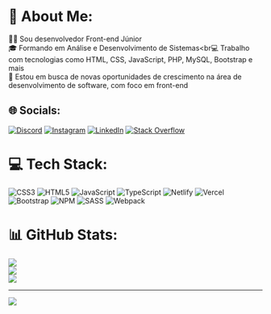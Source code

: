 # 💫 About Me:
👨‍💻 Sou desenvolvedor Front-end Júnior<br>🎓 Formando em Análise e Desenvolvimento de Sistemas<br💻 Trabalho com tecnologias como HTML, CSS, JavaScript, PHP, MySQL, Bootstrap e mais<br>🤝 Estou em busca de novas oportunidades de crescimento na área de desenvolvimento de software, com foco em front-end<br>


## 🌐 Socials:
[![Discord](https://img.shields.io/badge/Discord-%237289DA.svg?logo=discord&logoColor=white)](https://discord.gg/junior__dev) [![Instagram](https://img.shields.io/badge/Instagram-%23E4405F.svg?logo=Instagram&logoColor=white)](https://instagram.com/dev__junior) [![LinkedIn](https://img.shields.io/badge/LinkedIn-%230077B5.svg?logo=linkedin&logoColor=white)](https://linkedin.com/in/gerson-junior-498337253) [![Stack Overflow](https://img.shields.io/badge/-Stackoverflow-FE7A16?logo=stack-overflow&logoColor=white)](https://stackoverflow.com/users/user:20790487) 

# 💻 Tech Stack:
![CSS3](https://img.shields.io/badge/css3-%231572B6.svg?style=for-the-badge&logo=css3&logoColor=white) ![HTML5](https://img.shields.io/badge/html5-%23E34F26.svg?style=for-the-badge&logo=html5&logoColor=white) ![JavaScript](https://img.shields.io/badge/javascript-%23323330.svg?style=for-the-badge&logo=javascript&logoColor=%23F7DF1E) ![TypeScript](https://img.shields.io/badge/typescript-%23007ACC.svg?style=for-the-badge&logo=typescript&logoColor=white) ![Netlify](https://img.shields.io/badge/netlify-%23000000.svg?style=for-the-badge&logo=netlify&logoColor=#00C7B7) ![Vercel](https://img.shields.io/badge/vercel-%23000000.svg?style=for-the-badge&logo=vercel&logoColor=white) ![Bootstrap](https://img.shields.io/badge/bootstrap-%238511FA.svg?style=for-the-badge&logo=bootstrap&logoColor=white) ![NPM](https://img.shields.io/badge/NPM-%23CB3837.svg?style=for-the-badge&logo=npm&logoColor=white) ![SASS](https://img.shields.io/badge/SASS-hotpink.svg?style=for-the-badge&logo=SASS&logoColor=white) ![Webpack](https://img.shields.io/badge/webpack-%238DD6F9.svg?style=for-the-badge&logo=webpack&logoColor=black)
# 📊 GitHub Stats:
![](https://github-readme-stats.vercel.app/api?username=GersonJunior7&theme=tokyonight&hide_border=false&include_all_commits=false&count_private=false)<br/>
![](https://github-readme-streak-stats.herokuapp.com/?user=GersonJunior7&theme=tokyonight&hide_border=false)<br/>
![](https://github-readme-stats.vercel.app/api/top-langs/?username=GersonJunior7&theme=tokyonight&hide_border=false&include_all_commits=false&count_private=false&layout=compact)

---
[![](https://visitcount.itsvg.in/api?id=GersonJunior7&icon=0&color=0)](https://visitcount.itsvg.in)

<!-- Proudly created with GPRM ( https://gprm.itsvg.in ) -->
